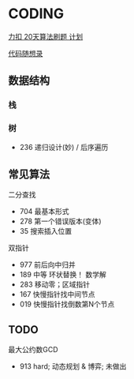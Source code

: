 # CODING

[力扣 20天算法刷题 计划](https://leetcode-cn.com/study-plan/algorithms/?progress=2mj8onm)

[代码随想录](https://www.programmercarl.com/)

## 数据结构

### 栈


### 树

- 236 递归设计(妙) / 后序遍历



## 常见算法

二分查找

- 704 最基本形式
- 278 第一个错误版本(变体)
- 35 搜索插入位置

双指针
- 977 前后向中归并
- 189 中等 环状替换！ 数学解
- 283 移动零；区域指针
- 167 快慢指针找中间节点
- 019 快慢指针找倒数第N个节点

## TODO

最大公约数GCD

- 913 hard; 动态规划 & 博弈; 未做出